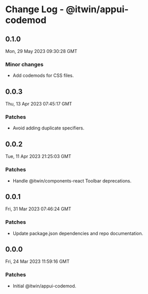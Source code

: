 # Change Log - @itwin/appui-codemod

## 0.1.0
Mon, 29 May 2023 09:30:28 GMT

### Minor changes

- Add codemods for CSS files.

## 0.0.3
Thu, 13 Apr 2023 07:45:17 GMT

### Patches

- Avoid adding duplicate specifiers.

## 0.0.2
Tue, 11 Apr 2023 21:25:03 GMT

### Patches

- Handle @itwin/components-react Toolbar deprecations.

## 0.0.1
Fri, 31 Mar 2023 07:46:24 GMT

### Patches

- Update package.json dependencies and repo documentation.

## 0.0.0
Fri, 24 Mar 2023 11:59:16 GMT

### Patches

- Initial @itwin/appui-codemod.

